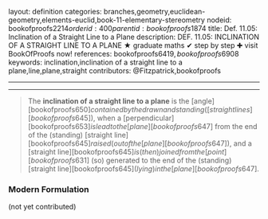 layout: definition
categories: branches,geometry,euclidean-geometry,elements-euclid,book-11-elementary-stereometry
nodeid: bookofproofs$2214
orderid: 400
parentid: bookofproofs$1874
title: Def. 11.05: Inclination of a Straight Line to a Plane
description: DEF. 11.05: INCLINATION OF A STRAIGHT LINE TO A PLANE &#9733; graduate maths &#10004; step by step &#10010; visit BookOfProofs now!
references: bookofproofs$6419,bookofproofs$6908
keywords: inclination,inclination of a straight line to a plane,line,plane,straight
contributors: @Fitzpatrick,bookofproofs

---


---



> The **inclination of a straight line to a plane** is the [angle][bookofproofs$650] contained by the drawn and standing ([straight lines][bookofproofs$645]), when a [perpendicular][bookofproofs$653] is lead to the [plane][bookofproofs$647] from the end of the (standing) [straight line][bookofproofs$645] raised (out of the [plane][bookofproofs$647]), and a [straight line][bookofproofs$645] is (then) joined from the [point][bookofproofs$631] (so) generated to the end of the (standing) [straight line][bookofproofs$645] (lying) in the [plane][bookofproofs$647].

### Modern Formulation

(not yet contributed)
